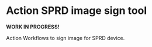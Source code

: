 # Action SPRD image sign tool

**WORK IN PROGRESS!**

Action Workflows to sign image for SPRD device.

